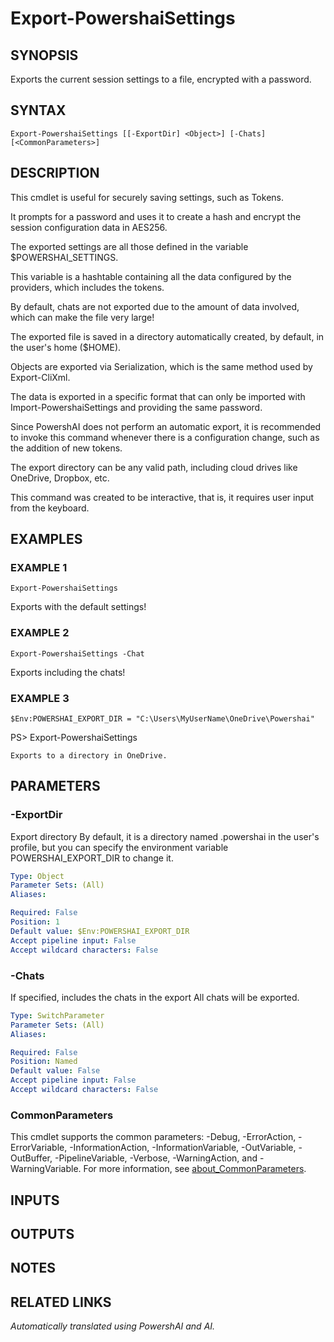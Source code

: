 ﻿---
external help file: powershai-help.xml
Module Name: powershai
online version:
schema: 2.0.0
---

# Export-PowershaiSettings

## SYNOPSIS
Exports the current session settings to a file, encrypted with a password.

## SYNTAX

```
Export-PowershaiSettings [[-ExportDir] <Object>] [-Chats] [<CommonParameters>]
```

## DESCRIPTION
This cmdlet is useful for securely saving settings, such as Tokens.

It prompts for a password and uses it to create a hash and encrypt the session configuration data in AES256.

The exported settings are all those defined in the variable $POWERSHAI_SETTINGS.

This variable is a hashtable containing all the data configured by the providers, which includes the tokens.

By default, chats are not exported due to the amount of data involved, which can make the file very large!

The exported file is saved in a directory automatically created, by default, in the user's home ($HOME).

Objects are exported via Serialization, which is the same method used by Export-CliXml.

The data is exported in a specific format that can only be imported with Import-PowershaiSettings and providing the same password.

Since PowershAI does not perform an automatic export, it is recommended to invoke this command whenever there is a configuration change, such as the addition of new tokens.

The export directory can be any valid path, including cloud drives like OneDrive, Dropbox, etc.

This command was created to be interactive, that is, it requires user input from the keyboard.

## EXAMPLES

### EXAMPLE 1
```
Export-PowershaiSettings
```

Exports with the default settings!

### EXAMPLE 2
```
Export-PowershaiSettings -Chat
```

Exports including the chats!

### EXAMPLE 3
```
$Env:POWERSHAI_EXPORT_DIR = "C:\Users\MyUserName\OneDrive\Powershai"
```

PS\> Export-PowershaiSettings

	Exports to a directory in OneDrive.

## PARAMETERS

### -ExportDir
Export directory 
By default, it is a directory named .powershai in the user's profile, but you can specify the environment variable POWERSHAI_EXPORT_DIR to change it.

```yaml
Type: Object
Parameter Sets: (All)
Aliases:

Required: False
Position: 1
Default value: $Env:POWERSHAI_EXPORT_DIR
Accept pipeline input: False
Accept wildcard characters: False
```

### -Chats
If specified, includes the chats in the export 
All chats will be exported.

```yaml
Type: SwitchParameter
Parameter Sets: (All)
Aliases:

Required: False
Position: Named
Default value: False
Accept pipeline input: False
Accept wildcard characters: False
```

### CommonParameters
This cmdlet supports the common parameters: -Debug, -ErrorAction, -ErrorVariable, -InformationAction, -InformationVariable, -OutVariable, -OutBuffer, -PipelineVariable, -Verbose, -WarningAction, and -WarningVariable. For more information, see [about_CommonParameters](http://go.microsoft.com/fwlink/?LinkID=113216).

## INPUTS

## OUTPUTS

## NOTES

## RELATED LINKS



<!--PowershaiAiDocBlockStart-->
_Automatically translated using PowershAI and AI._
<!--PowershaiAiDocBlockEnd-->
